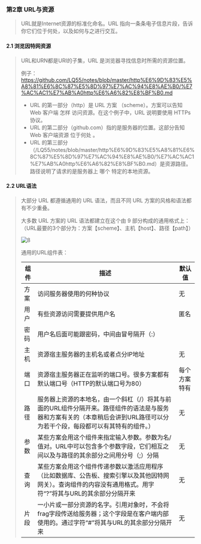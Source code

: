 ### 第2章 URL与资源

> URL就是Internet资源的标准化命名。URL 指向一条条电子信息片段，告诉你它们位于何处，以及如何与之进行交互。

#### 2.1 浏览因特网资源

>URL和URN都是URI的子集，URL 是浏览器寻找信息时所需的资源位置。
>
>例子：https://github.com/LQ55/notes/blob/master/http%E6%9D%83%E5%A8%81%E6%8C%87%E5%8D%97%E7%AC%94%E8%AE%B0/%E7%AC%AC1%E7%AB%A0http%E6%A6%82%E8%BF%B0.md
>
>- URL 的第一部分（http）是 URL 方案 （scheme）。方案可以告知 Web 客户端 怎样 访问资源。在这个例子中，URL 说明要使用 HTTPs 协议。
>- URL 的第二部分（github.com）指的是服务器的位置。这部分告知 Web 客户端资源 位于何处 。
>- URL 的第三部分（/LQ55/notes/blob/master/http%E6%9D%83%E5%A8%81%E6%8C%87%E5%8D%97%E7%AC%94%E8%AE%B0/%E7%AC%AC1%E7%AB%A0http%E6%A6%82%E8%BF%B0.md）是资源路径。路径说明了请求的是服务器上 哪个 特定的本地资源。

#### 2.2 URL语法

> 大部分 URL 都遵循通用的 URL 语法，而且不同 URL 方案的风格和语法都有不少重叠。
>
> 大多数 URL 方案的 URL 语法都建立在这个由 9 部分构成的通用格式上：（URL最要的3个部分为：方案【scheme】、主机【host】、路径【path】）
>
> ![8](https://github.com/LQ55/notes/blob/master/%E4%BB%93%E5%BA%93%E5%9B%BE%E5%BA%93/8.png)
>
> 通用的URL组件表：
>
> | 组件 | 描述                                                         | 默认值       |
> | ---- | ------------------------------------------------------------ | ------------ |
> | 方案 | 访问服务器使用的何种协议                                     | 无           |
> | 用户 | 有些资源访问需要提供用户名                                   | 匿名         |
> | 密码 | 用户名后面可能跟密码，中间由冒号隔开（:）                    |              |
> | 主机 | 资源宿主服务器的主机名或者点分IP地址                         | 无           |
> | 端口 | 资源宿主服务器正在监听的端口号。很多方案都有默认端口号（HTTP的默认端口号为80） | 每个方案特有 |
> | 路径 | 服务器上资源的本地名，由一个斜杠（/）将其与前面的URL组件分隔开来。路径组件的语法是与服务器和方案有关的（本章稍后会讲到URL路径可以分为若干个段，每段都可以有其特有的组件。） | 无           |
> | 参数 | 某些方案会用这个组件来指定输入参数。参数为名/值对。URL中可以包含多个参数字段，它们相互之间以及与路径的其余部分之间用分号（;）分隔 | 无           |
> | 查询 | 某些方案会用这个组件传递参数以激活应用程序（比如数据库、公告板、搜索引擎以及其他因特网网关）。查询组件的内容没有通用格式。用字符“?”将其与URL的其余部分分隔开来 | 无           |
> | 片段 | 一小片或一部分资源的名字。引用对象时，不会将frag字段传送给服务器；这个字段是在客户端内部使用的。通过字符“#”将其与URL的其余部分分隔开来 | 无           |